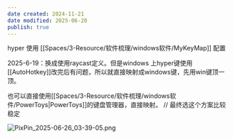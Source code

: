 ```yaml
---
date created: 2024-11-21
date modified: 2025-06-20
publish: true
---
```


hyper 使用 [[Spaces/3-Resource/软件梳理/windows软件/MyKeyMap]] 配置

2025-6-19：换成使用raycast定义。但是windows 上hyper键使用[[AutoHotkey]]改完后有问题，所以就直接映射成windows键，先用win键顶一顶。

也可以直接使用[[Spaces/3-Resource/软件梳理/windows软件/PowerToys|PowerToys]]的键盘管理器，直接映射。 // 最终选这个方案比较稳定

![PixPin_2025-06-26_03-39-05.png](https://pub-pic.oldwinter.top/2025/06/06b12446cd6fa027be58550ddb448c00.png)
